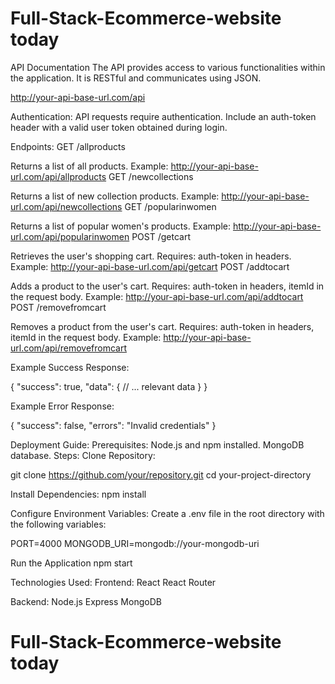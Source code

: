 # Full-Stack-Ecommerce-website today

API Documentation
The API provides access to various functionalities within the application. It is RESTful and communicates using JSON.

http://your-api-base-url.com/api

Authentication:
API requests require authentication. Include an auth-token header with a valid user token obtained during login.

Endpoints:
GET /allproducts

Returns a list of all products.
Example: http://your-api-base-url.com/api/allproducts
GET /newcollections

Returns a list of new collection products.
Example: http://your-api-base-url.com/api/newcollections
GET /popularinwomen

Returns a list of popular women's products.
Example: http://your-api-base-url.com/api/popularinwomen
POST /getcart

Retrieves the user's shopping cart.
Requires: auth-token in headers.
Example: http://your-api-base-url.com/api/getcart
POST /addtocart

Adds a product to the user's cart.
Requires: auth-token in headers, itemId in the request body.
Example: http://your-api-base-url.com/api/addtocart
POST /removefromcart

Removes a product from the user's cart.
Requires: auth-token in headers, itemId in the request body.
Example: http://your-api-base-url.com/api/removefromcart

Example Success Response:

{
"success": true,
"data": {
// ... relevant data
}
}

Example Error Response:

{
"success": false,
"errors": "Invalid credentials"
}

Deployment Guide:
Prerequisites:
Node.js and npm installed.
MongoDB database.
Steps:
Clone Repository:

git clone https://github.com/your/repository.git
cd your-project-directory

Install Dependencies:
npm install

Configure Environment Variables:
Create a .env file in the root directory with the following variables:

PORT=4000
MONGODB_URI=mongodb://your-mongodb-uri

Run the Application
npm start

Technologies Used:
Frontend:
React
React Router

Backend:
Node.js
Express
MongoDB

# Full-Stack-Ecommerce-website today
